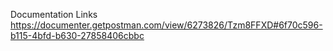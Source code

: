 Documentation Links
https://documenter.getpostman.com/view/6273826/Tzm8FFXD#6f70c596-b115-4bfd-b630-27858406cbbc
